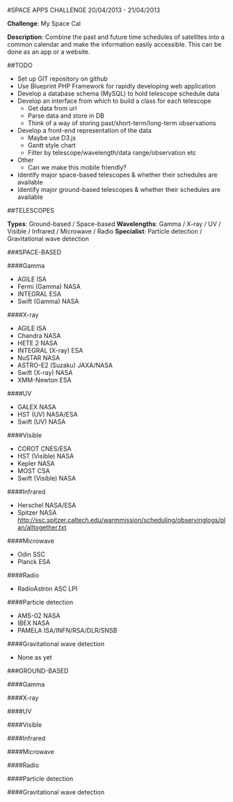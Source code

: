 #SPACE APPS CHALLENGE 20/04/2013 - 21/04/2013

**Challenge**: My Space Cal

**Description**: Combine the past and future time schedules of satellites into a common calendar and make the information easily accessible. This can be done as an app or a website.

##TODO

- Set up GIT repository on github
- Use Blueprint PHP Framework for rapidly developing web application
- Develop a database schema (MySQL) to hold telescope schedule data
- Develop an interface from which to build a class for each telescope
  - Get data from url
  - Parse data and store in DB
  - Think of a way of storing past/short-term/long-term observations
- Develop a front-end representation of the data
  - Maybe use D3.js
  - Gantt style chart
  - Filter by telescope/wavelength/data range/observation etc
- Other
  - Can we make this mobile friendly?
- Identify major space-based telescopes & whether their schedules are available
- Identify major ground-based telescopes & whether their schedules are available


##TELESCOPES

**Types**: 		Ground-based / Space-based
**Wavelengths**: 	Gamma / X-ray / UV / Visible / Infrared / Microwave / Radio 
**Specialist**: 	Particle detection / Gravitational wave detection

###SPACE-BASED

####Gamma
- AGILE			ISA
- Fermi (Gamma)		NASA
- INTEGRAL		ESA
- Swift (Gamma)		NASA

####X-ray
- AGILE			ISA
- Chandra		NASA
- HETE 2		NASA			
- INTEGRAL (X-ray)	ESA
- NuSTAR		NASA
- ASTRO-E2 (Suzaku)	JAXA/NASA
- Swift (X-ray)		NASA
- XMM-Newton		ESA

####UV
- GALEX			NASA
- HST (UV)		NASA/ESA
- Swift (UV)		NASA

####Visible
- COROT			CNES/ESA
- HST (Visible)		NASA
- Kepler		NASA
- MOST			CSA
- Swift (Visible)	NASA

####Infrared
- Herschel		NASA/ESA
- Spitzer		NASA		http://ssc.spitzer.caltech.edu/warmmission/scheduling/observinglogs/plan/alltogether.txt

####Microwave
- Odin			SSC
- Planck		ESA

####Radio
- RadioAstron		ASC LPI

####Particle detection
- AMS-02		NASA
- IBEX			NASA
- PAMELA		ISA/INFN/RSA/DLR/SNSB

####Gravitational wave detection
- None as yet


###GROUND-BASED

####Gamma

####X-ray

####UV

####Visible

####Infrared

####Microwave

####Radio

####Particle detection

####Gravitational wave detection
